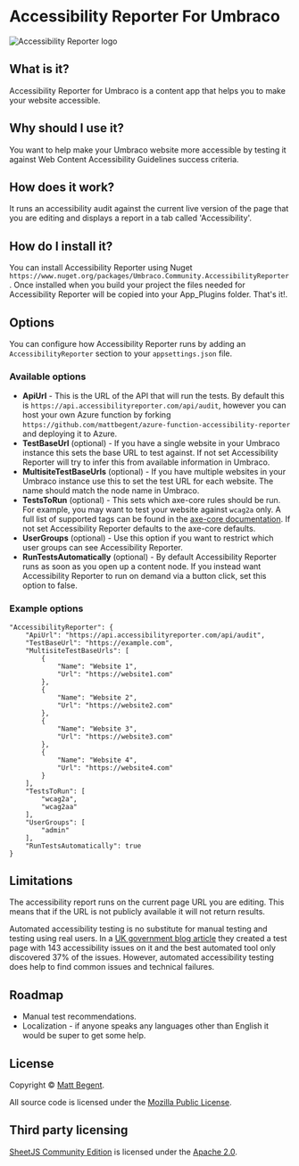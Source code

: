 # Accessibility Reporter For Umbraco

![Accessibility Reporter logo](https://raw.githubusercontent.com/mattbegent/umbraco-accessibility-reporter/main/logos/logo64.png)

## What is it?

Accessibility Reporter for Umbraco is a content app that helps you to make your website accessible.

## Why should I use it?

You want to help make your Umbraco website more accessible by testing it against Web Content Accessibility Guidelines success criteria.

## How does it work?

It runs an accessibility audit against the current live version of the page that you are editing and displays a report in a tab called 'Accessibility'.

## How do I install it?

You can install Accessibility Reporter using Nuget `https://www.nuget.org/packages/Umbraco.Community.AccessibilityReporter`. Once installed when you build your project the files needed for Accessibility Reporter will be copied into your App_Plugins folder. That's it!.

## Options

You can configure how Accessibility Reporter runs by adding an `AccessibilityReporter` section to your `appsettings.json` file.

### Available options

- **ApiUrl** - This is the URL of the API that will run the tests. By default this is `https://api.accessibilityreporter.com/api/audit`, however you can host your own Azure function by forking `https://github.com/mattbegent/azure-function-accessibility-reporter` and deploying it to Azure.  
- **TestBaseUrl** (optional) - If you have a single website in your Umbraco instance this sets the base URL to test against. If not set Accessibility Reporter will try to infer this from available information in Umbraco.
- **MultisiteTestBaseUrls** (optional) - If you have multiple websites in your Umbraco instance use this to set the test URL for each website. The name should match the node name in Umbraco.
- **TestsToRun** (optional) - This sets which axe-core rules should be run. For example, you may want to test your website against `wcag2a` only. A full list of supported tags can be found in the [axe-core documentation](https://www.deque.com/axe/core-documentation/api-documentation/#axe-core-tags). If not set Accessibility Reporter defaults to the axe-core defaults. 
- **UserGroups** (optional) - Use this option if you want to restrict which user groups can see Accessibility Reporter.
- **RunTestsAutomatically** (optional) - By default Accessibility Reporter runs as soon as you open up a content node. If you instead want Accessibility Reporter to run on demand via a button click, set this option to false.

### Example options

    "AccessibilityReporter": {
        "ApiUrl": "https://api.accessibilityreporter.com/api/audit",
        "TestBaseUrl": "https://example.com",
        "MultisiteTestBaseUrls": [
            {
                "Name": "Website 1",
                "Url": "https://website1.com"
            },
            {
                "Name": "Website 2",
                "Url": "https://website2.com"
            },
            {
                "Name": "Website 3",
                "Url": "https://website3.com"
            },
            {
                "Name": "Website 4",
                "Url": "https://website4.com"
            }
        ],
        "TestsToRun": [
            "wcag2a",
            "wcag2aa"
        ],
        "UserGroups": [
            "admin"
        ],
        "RunTestsAutomatically": true
    }

## Limitations

The accessibility report runs on the current page URL you are editing. This means that if the URL is not publicly available it will not return results.

Automated accessibility testing is no substitute for manual testing and testing using real users. In a [UK government blog article](https://accessibility.blog.gov.uk/2017/02/24/what-we-found-when-we-tested-tools-on-the-worlds-least-accessible-webpage/) they created a test page with 143 accessibility issues on it and the best automated tool only discovered 37% of the issues. However, automated accessibility testing does help to find common issues and technical failures.

## Roadmap

- Manual test recommendations.
- Localization - if anyone speaks any languages other than English it would be super to get some help.

## License

Copyright © [Matt Begent](https://mattbegent.co.uk/).

All source code is licensed under the [Mozilla Public License](https://github.com/mattbegent/azure-function-accessibility-reporter/blob/main/LICENSE).

## Third party licensing

[SheetJS Community Edition](https://docs.sheetjs.com/) is licensed under the [Apache 2.0](http://www.apache.org/licenses/LICENSE-2.0).